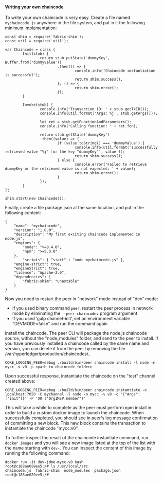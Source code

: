 #### Writing your own chaincode

To write your own chaincode is very easy. Create a file named `mychaincode.js` anywhere in the file system, and put in it the following minimum implementation:
```
const shim = require('fabric-shim');
const util = require('util');

var Chaincode = class {
        Init(stub) {
                return stub.putState('dummyKey', Buffer.from('dummyValue'))
                        .then(() => {
                                console.info('Chaincode instantiation is successful');
                                return shim.success();
                        }, () => {
                                return shim.error();
                        });
        }

        Invoke(stub) {
                console.info('Transaction ID: ' + stub.getTxID());
                console.info(util.format('Args: %j', stub.getArgs()));

                let ret = stub.getFunctionAndParameters();
                console.info('Calling function: ' + ret.fcn);

                return stub.getState('dummyKey')
                .then((value) => {
                        if (value.toString() === 'dummyValue') {
                                console.info(util.format('successfully retrieved value "%j" for the key "dummyKey"', value ));
                                return shim.success();
                        } else {
                                console.error('Failed to retrieve dummyKey or the retrieved value is not expected: ' + value);
                                return shim.error();
                        }
                });
        }
};

shim.start(new Chaincode());
```

Finally, create a file package.json at the same location, and put in the following content:
```
{
	"name": "mychaincode",
	"version": "1.0.0",
	"description": "My first exciting chaincode implemented in node.js",
	"engines": {
		"node": ">=8.4.0",
		"npm": ">=5.3.0"
	},
        "scripts": { "start" : "node mychaincode.js" },
	"engine-strict": true,
	"engineStrict": true,
	"license": "Apache-2.0",
	"dependencies": {
		"fabric-shim": "unastable"
	}
}
```

Now you need to restart the peer in "network" mode instead of "dev" mode:
* If you used binary command `peer`, restart the peer process in network mode by eliminating the `--peer-chaincodev` program argument
* If you used 'gulp channel-init', set an environment variable "DEVMODE=false" and run the command again

Install the chaincode. The peer CLI will package the node.js chaincode source, without the "node_modules" folder, and send to the peer to install. If you have previously installed a chaincode called by the same name and version, you can delete it from the peer by removing the file /var/hyperledger/production/chaincodes/<name>.<version>.
```
CORE_LOGGING_PEER=debug ./build/bin/peer chaincode install -l node -n mycc -v v0 -p <path to chaincode folder>
```

Upon successful response, instantiate the chaincode on the "test" channel created above:
```
CORE_LOGGING_PEER=debug ./build/bin/peer chaincode instantiate -o localhost:7050 -C mychannel -l node -n mycc -v v0 -c '{"Args":["init"]}' -P 'OR ("Org1MSP.member")'
```

This will take a while to complete as the peer must perform npm install in order to build a custom docker image to launch the chaincode. When successfully completed, you should see in peer's log message confirmation of committing a new block. This new block contains the transaction to instantiate the chaincode "mycc:v0".

To further inspect the result of the chaincode instantiate command, run `docker images` and you will see a new image listed at the top of the list with the name starting with `dev-`. You can inspect the content of this image by running the following command:
```
docker run -it dev-jdoe-mycc-v0 bash
root@c188ae089ee5:/# ls /usr/local/src
chaincode.js  fabric-shim  node_modules  package.json
root@c188ae089ee5:/#
```
